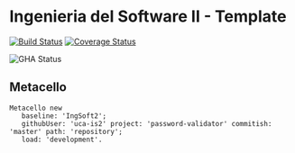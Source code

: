 # Ingenieria del Software II - Template

[![Build Status](https://travis-ci.org/uca-is2/password-validator.svg?branch=master)](https://travis-ci.org/uca-is2/password-validator)
[![Coverage Status](https://coveralls.io/repos/github/uca-is2/password-validator/badge.svg?branch=master)](https://coveralls.io/github/uca-is2/password-validator?branch=master)

![GHA Status](https://github.com/uca-is2/password-validator/actions/workflows/GHA.yml/badge.svg)

## Metacello

```smalltalk
Metacello new
   baseline: 'IngSoft2';
   githubUser: 'uca-is2' project: 'password-validator' commitish: 'master' path: 'repository';
   load: 'development'.
```
